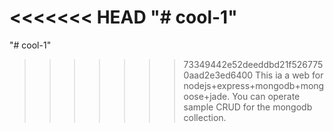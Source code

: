 <<<<<<< HEAD
"# cool-1" 
=======
"# cool-1" 
>>>>>>> 73349442e52deeddbd21f5267750aad2e3ed6400
This ia a web for nodejs+express+mongodb+mongoose+jade. 
You can operate sample CRUD for the mongodb collection.